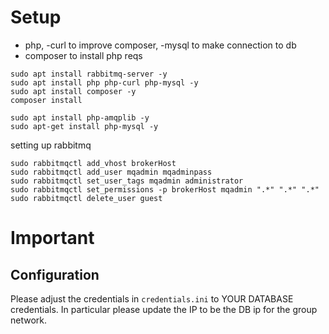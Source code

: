 # Setup
- php, -curl to improve composer, -mysql to make connection to db
- composer to install php reqs
```
sudo apt install rabbitmq-server -y
sudo apt install php php-curl php-mysql -y
sudo apt install composer -y
composer install
```

```
sudo apt install php-amqplib -y
sudo apt-get install php-mysql -y
```

setting up rabbitmq
```
sudo rabbitmqctl add_vhost brokerHost
sudo rabbitmqctl add_user mqadmin mqadminpass
sudo rabbitmqctl set_user_tags mqadmin administrator
sudo rabbitmqctl set_permissions -p brokerHost mqadmin ".*" ".*" ".*"
sudo rabbitmqctl delete_user guest
```
# Important
## Configuration
Please adjust the credentials in `credentials.ini` to YOUR DATABASE credentials. In particular please update the IP to be the DB ip for the group network.
